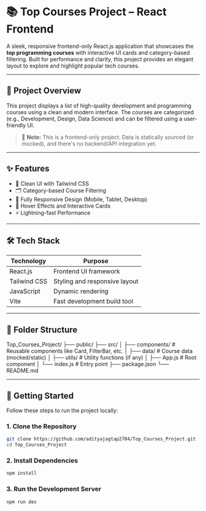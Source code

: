 # 📚 Top Courses Project – React Frontend

A sleek, responsive frontend-only React.js application that showcases the **top programming courses** with interactive UI cards and category-based filtering. Built for performance and clarity, this project provides an elegant layout to explore and highlight popular tech courses.

---

## 🚀 Project Overview

This project displays a list of high-quality development and programming courses using a clean and modern interface. The courses are categorized (e.g., Development, Design, Data Science) and can be filtered using a user-friendly UI.

> 📌 **Note:** This is a frontend-only project. Data is statically sourced (or mocked), and there's no backend/API integration yet.

---

## ✨ Features

- 🧩 Clean UI with Tailwind CSS
- 🗂️ Category-based Course Filtering
- 📱 Fully Responsive Design (Mobile, Tablet, Desktop)
- 🎨 Hover Effects and Interactive Cards
- ⚡ Lightning-fast Performance

---

## 🛠️ Tech Stack

| Technology     | Purpose                       |
|----------------|-------------------------------|
| React.js       | Frontend UI framework         |
| Tailwind CSS   | Styling and responsive layout |
| JavaScript     | Dynamic rendering             |
| Vite           | Fast development build tool   |

---

## 📁 Folder Structure

Top_Courses_Project/
├── public/
├── src/
│ ├── components/ # Reusable components like Card, FilterBar, etc.
│ ├── data/ # Course data (mocked/static)
│ ├── utils/ # Utility functions (if any)
│ ├── App.js # Root component
│ └── index.js # Entry point
├── package.json
└── README.md

---

## 🚀 Getting Started

Follow these steps to run the project locally:

### 1. Clone the Repository
```bash
git clone https://github.com/adityajagtap2704/Top_Courses_Project.git
cd Top_Courses_Project
```

### 2. Install Dependencies
```bash
npm install
```

### 3. Run the Development Server
```bash
npm run dev
```
